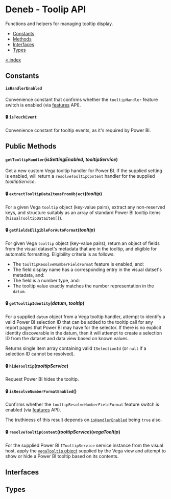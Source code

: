 # Deneb - Toolip API

Functions and helpers for managing tooltip display.

-   [Constants](#constants)
-   [Methods](#methods)
-   [Interfaces](#interfaces)
-   [Types](#types)

[< index](../README.md)

## Constants

#### `isHandlerEnabled`

Convenience constant that confirms whether the `tooltipHandler` feature switch is enabled (via [features](../features/README.md) API).

#### 🔒 `isTouchEvent`

Convenience constant for tooltip events, as it's required by Power BI.

## Public Methods

#### `getTooltipHandler`(_isSettingEnabled_, _tooltipService_)

Get a new custom Vega tooltip handler for Power BI. If the supplied setting is enabled, will return a `resolveTooltipContent` handler for the supplied _tooltipService_.

#### 🔒 `extractTooltipDataItemsFromObject`(_tooltip_)

For a given Vega `tooltip` object (key-value pairs), extract any non-reserved keys, and structure suitably as an array of standard Power BI tooltip items (`VisualTooltipDataItem[]`).

#### 🔒 `getFieldsEligibleForAutoFormat`(_tooltip_)

For given Vega `tooltip` object (key-value pairs), return an object of fields from the visual dataset's metadata that are in the tooltip, and eligible for automatic formatting. Eligibility criteria is as follows:

-   The `tooltipResolveNumberFieldFormat` feature is enabled, and:
-   The field display name has a corresponding entry in the visual datset's metadata, and:
-   The field is a number type, and:
-   The tooltip value exactly matches the number representation in the `datum`.

#### 🔒 `getTooltipIdentity`(_datum_, _tooltip_)

For a supplied `datum` object from a Vega tooltip handler, attempt to identify a valid Power BI selection ID that can be added to the tooltip call for any report pages that Power BI may have for the selector. If there is no explicit identity discoverable in the datum, then it will attempt to create a selection ID from the dataset and data view based on known values.

Returns single item array containing valid `ISelectionId` (or `null` if a selection ID cannot be resolved).

#### 🔒 `hideTooltip`(_tooltipService_)

Request Power BI hides the tooltip.

#### 🔒 `isResolveNumberFormatEnabled`()

Confirms whether the `tooltipResolveNumberFieldFormat` feature switch is enabled (via [features](../features/README.md) API).

The truthiness of this result depends on [`isHandlerEnabled`](#tooltipishandlerenabled) being `true` also.

#### 🔒 `resolveTooltipContent`(_tooltipService_)(_vegaTooltip_)

For the supplied Power BI `ITooltipService` service instance from the visual host, apply the [`vegaTooltip` object](https://github.com/vega/vega-tooltip/blob/master/docs/APIs.md) supplied by the Vega view and attempt to show or hide a Power BI tooltip based on its contents.

## Interfaces

## Types
